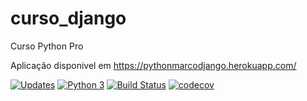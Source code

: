 # curso_django

Curso Python Pro

Aplicação disponivel em https://pythonmarcodjango.herokuapp.com/

[![Updates](https://pyup.io/repos/github/Marco1357/curso_django2/shield.svg)](https://pyup.io/repos/github/Marco1357/curso_django2/)
[![Python 3](https://pyup.io/repos/github/Marco1357/curso_django2/python-3-shield.svg)](https://pyup.io/repos/github/Marco1357/curso_django2/)
[![Build Status](https://travis-ci.com/Marco1357/curso_django2.svg?branch=master)](https://travis-ci.com/Marco1357/curso_django2)
[![codecov](https://codecov.io/gh/Marco1357/curso_django2/branch/master/graph/badge.svg?token=UN2HB90HWJ)](undefined)
